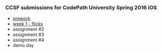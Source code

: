 ### CCSF submissions for CodePath University Spring 2016 iOS

- [prework](prework.md)
- [week 1 - flicks](week1-flicks.md)
- assignment #2
- assignment #3
- assignment #4
- demo day
